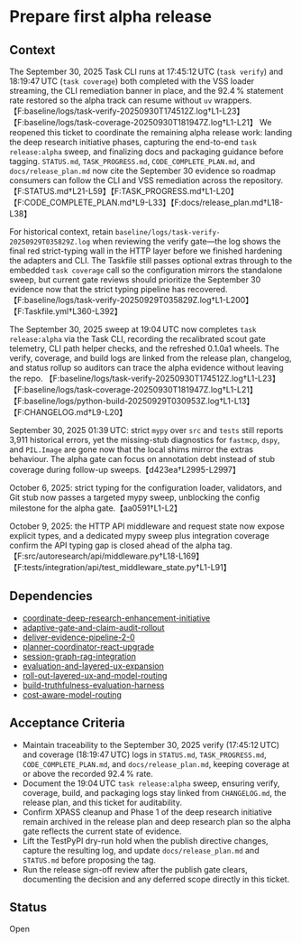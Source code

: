 # Prepare first alpha release

## Context
The September 30, 2025 Task CLI runs at 17:45:12 UTC (`task verify`) and
18:19:47 UTC (`task coverage`) both completed with the VSS loader streaming, the
CLI remediation banner in place, and the 92.4 % statement rate restored so the
alpha track can resume without `uv` wrappers.
【F:baseline/logs/task-verify-20250930T174512Z.log†L1-L23】【F:baseline/logs/task-coverage-20250930T181947Z.log†L1-L21】
We reopened this ticket to coordinate the remaining alpha release work: landing
the deep research initiative phases, capturing the end-to-end `task
release:alpha` sweep, and finalizing docs and packaging guidance before tagging.
`STATUS.md`, `TASK_PROGRESS.md`, `CODE_COMPLETE_PLAN.md`, and
`docs/release_plan.md` now cite the September 30 evidence so roadmap consumers
can follow the CLI and VSS remediation across the repository.
【F:STATUS.md†L21-L59】【F:TASK_PROGRESS.md†L1-L20】【F:CODE_COMPLETE_PLAN.md†L9-L33】【F:docs/release_plan.md†L18-L38】

For historical context, retain
`baseline/logs/task-verify-20250929T035829Z.log` when reviewing the verify
gate—the log shows the final red strict-typing wall in the HTTP layer before we
finished hardening the adapters and CLI. The Taskfile still passes optional
extras through to the embedded `task coverage` call so the configuration mirrors
the standalone sweep, but current gate reviews should prioritize the September
30 evidence now that the strict typing pipeline has recovered.
【F:baseline/logs/task-verify-20250929T035829Z.log†L1-L200】【F:Taskfile.yml†L360-L392】

The September 30, 2025 sweep at 19:04 UTC now completes `task release:alpha`
via the Task CLI, recording the recalibrated scout gate telemetry, CLI path
helper checks, and the refreshed 0.1.0a1 wheels. The verify, coverage, and
build logs are linked from the release plan, changelog, and status rollup so
auditors can trace the alpha evidence without leaving the repo.
【F:baseline/logs/task-verify-20250930T174512Z.log†L1-L23】【F:baseline/logs/task-coverage-20250930T181947Z.log†L1-L21】
【F:baseline/logs/python-build-20250929T030953Z.log†L1-L13】【F:CHANGELOG.md†L9-L20】

September 30, 2025 01:39 UTC: strict `mypy` over `src` and `tests` still
reports 3,911 historical errors, yet the missing-stub diagnostics for
`fastmcp`, `dspy`, and `PIL.Image` are gone now that the local shims mirror the
extras behaviour. The alpha gate can focus on annotation debt instead of stub
coverage during follow-up sweeps.【d423ea†L2995-L2997】

October 6, 2025: strict typing for the configuration loader, validators, and
Git stub now passes a targeted mypy sweep, unblocking the config milestone for
the alpha gate.【aa0591†L1-L2】

October 9, 2025: the HTTP API middleware and request state now expose explicit
types, and a dedicated mypy sweep plus integration coverage confirm the API
typing gap is closed ahead of the alpha tag.【F:src/autoresearch/api/middleware.py†L18-L169】【F:tests/integration/api/test_middleware_state.py†L1-L91】

## Dependencies
- [coordinate-deep-research-enhancement-initiative](coordinate-deep-research-enhancement-initiative.md)
- [adaptive-gate-and-claim-audit-rollout](adaptive-gate-and-claim-audit-rollout.md)
- [deliver-evidence-pipeline-2-0](deliver-evidence-pipeline-2-0.md)
- [planner-coordinator-react-upgrade](planner-coordinator-react-upgrade.md)
- [session-graph-rag-integration](session-graph-rag-integration.md)
- [evaluation-and-layered-ux-expansion](evaluation-and-layered-ux-expansion.md)
- [roll-out-layered-ux-and-model-routing](roll-out-layered-ux-and-model-routing.md)
- [build-truthfulness-evaluation-harness](build-truthfulness-evaluation-harness.md)
- [cost-aware-model-routing](cost-aware-model-routing.md)

## Acceptance Criteria
- Maintain traceability to the September 30, 2025 verify (17:45:12 UTC) and
  coverage (18:19:47 UTC) logs in `STATUS.md`, `TASK_PROGRESS.md`,
  `CODE_COMPLETE_PLAN.md`, and `docs/release_plan.md`, keeping coverage at or
  above the recorded 92.4 % rate.
- Document the 19:04 UTC `task release:alpha` sweep, ensuring verify, coverage,
  build, and packaging logs stay linked from `CHANGELOG.md`, the release plan,
  and this ticket for auditability.
- Confirm XPASS cleanup and Phase 1 of the deep research initiative remain
  archived in the release plan and deep research plan so the alpha gate reflects
  the current state of evidence.
- Lift the TestPyPI dry-run hold when the publish directive changes, capture the
  resulting log, and update `docs/release_plan.md` and `STATUS.md` before
  proposing the tag.
- Run the release sign-off review after the publish gate clears, documenting the
  decision and any deferred scope directly in this ticket.

## Status
Open
